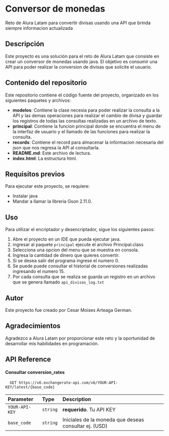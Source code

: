 # Conversor de monedas
Reto de Alura Latam para convertir divisas usando una API que brinda siempre informacion actualizada

## Descripción
Este proyecto es una solución para el reto de Alura Latam que consiste en crear un conversor de monedas usando java. El objetivo es consumir una API para poder realizar la conversion de divisas que solicite el usuario.

## Contenido del repositorio
Este repositorio contiene el código fuente del proyecto, organizado en los siguientes paquetes y archivos:

* **modelos**: Contiene la clase necesia para poder realizar la consulta a la API y las demas operaciones para realizar el cambio de divisa y guardar los registros de todas las consultas realizadas en un archivo de texto.
* **principal**: Contiene la funcion principal donde se encuentra el menu de la interfaz de usuario y el llamado de las funciones para realizar la consulta.
* **records**: Contiene el record para almacenar la informacion necesaria del json que nos regresa la API al consultarla.
* **README.md**: Este archivo de lectura.
* **index.html**: La estructura html.

## Requisitos previos
Para ejecutar este proyecto, se requiere:

* Instalar java
* Mandar a llamar la libreria Gson 2.11.0.


## Uso
Para utilizar el encriptador y desencriptador, sigue los siguientes pasos:

1. Abre el proyecto en un IDE que pueda ejecutar java.
2. ingresar al paquete `principal` ejecute el archivo Principal.class
3. Selecciona una opcion del menu que se muestra en consola.
4. Ingresa la cantidad de dinero que quieres convertir.
5. Si se desea salir del programa ingrese el numero 0.
6. Se puede puede consultar el historial de conversiones realizadas ingresando el numero 15.
7. Por cada consulta que se realiza se guarda un registro en un archivo que se genera llamado `api_divisas_log.txt`

## Autor
Este proyecto fue creado por Cesar Moises Arteaga German.

## Agradecimientos
Agradezco a Alura Latam por proporcionar este reto y la oportunidad de desarrollar mis habilidades en programación.
## API Reference

#### Consultar conversion_rates

```http
  GET https://v6.exchangerate-api.com/v6/YOUR-API-KEY/latest/{base_code}
```

| Parameter | Type     | Description                |
| :-------- | :------- | :------------------------- |
| `YOUR-API-KEY` | `string` | **requerido**. Tu API KEY |
|`base_code`|`string`| Iniciales de la moneda que deseas consultar ej. (USD)|



